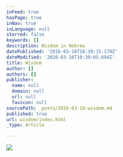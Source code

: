 ```yaml
---
inFeed: true
hasPage: true
inNav: true
inLanguage: null
starred: false
keywords: []
description: Wisdom in Hebrew
datePublished: '2016-03-18T10:39:15.170Z'
dateModified: '2016-03-18T10:39:05.694Z'
title: Wisdom
author: []
authors: []
publisher:
  name: null
  domain: null
  url: null
  favicon: null
sourcePath: _posts/2016-03-18-wisdom.md
published: true
url: wisdom/index.html
_type: Article

---
```

![](https://the-grid-user-content.s3-us-west-2.amazonaws.com/de20532a-4067-4899-b0ef-56619f3a9410.jpg)